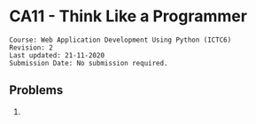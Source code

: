 # CA11 - Think Like a Programmer

	Course: Web Application Development Using Python (ICTC6)
	Revision: 2
	Last updated: 21-11-2020
	Submission Date: No submission required.

## Problems

1. 